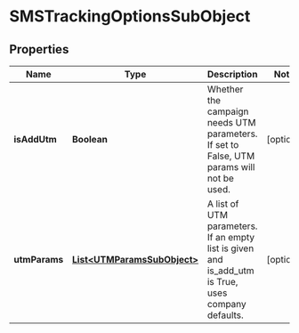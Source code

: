 # SMSTrackingOptionsSubObject

## Properties
Name | Type | Description | Notes
------------ | ------------- | ------------- | -------------
**isAddUtm** | **Boolean** | Whether the campaign needs UTM parameters. If set to False, UTM params will not be used. |  [optional]
**utmParams** | [**List&lt;UTMParamsSubObject&gt;**](UTMParamsSubObject.md) | A list of UTM parameters. If an empty list is given and is_add_utm is True, uses company defaults. |  [optional]
